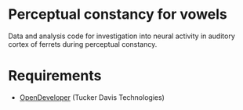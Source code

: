 # Perceptual constancy for vowels

Data and analysis code for investigation into neural activity in auditory cortex of ferrets during perceptual constancy.


# Requirements

* [OpenDeveloper](https://www.tdt.com/component/opendeveloper/) (Tucker Davis Technologies)
